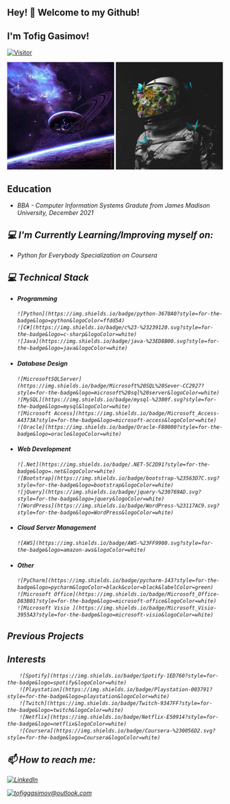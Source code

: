 

<h2>Hey! 👋 Welcome to my Github! </h2>

<h2> I'm Tofig Gasimov! </h2>

[![Visitor](https://visitor-badge.laobi.icu/badge?page_id=GasimovT.GasimovT)](https://github.com/GasimovT)

<img src="/Images/space1.jpg" width="250" height="250">

<img src="/Images/astro.jpg" width="250" height="250">


<h2> Education </h2>

-   <i> BBA - Computer Information Systems Gradute from James Madison University, December 2021


<h2>💻 I'm Currently Learning/Improving myself on:</h2>

-   <i> Python for Everybody Specialization on Coursera 

<h2>💻 Technical Stack </h2>

-   <h4> Programming </h4>

        ![Python](https://img.shields.io/badge/python-3670A0?style=for-the-badge&logo=python&logoColor=ffdd54)
        ![C#](https://img.shields.io/badge/c%23-%23239120.svg?style=for-the-badge&logo=c-sharp&logoColor=white)
        ![Java](https://img.shields.io/badge/java-%23ED8B00.svg?style=for-the-badge&logo=java&logoColor=white)


-   <h4> Database Design </h4>

        ![MicrosoftSQLServer](https://img.shields.io/badge/Microsoft%20SQL%20Sever-CC2927?style=for-the-badge&logo=microsoft%20sql%20server&logoColor=white)
        ![MySQL](https://img.shields.io/badge/mysql-%2300f.svg?style=for-the-badge&logo=mysql&logoColor=white)
        ![Microsoft Access](https://img.shields.io/badge/Microsoft_Access-A4373A?style=for-the-badge&logo=microsoft-access&logoColor=white)
        ![Oracle](https://img.shields.io/badge/Oracle-F80000?style=for-the-badge&logo=oracle&logoColor=white)


-   <h4> Web Development </h4>

        ![.Net](https://img.shields.io/badge/.NET-5C2D91?style=for-the-badge&logo=.net&logoColor=white)
        ![Bootstrap](https://img.shields.io/badge/bootstrap-%23563D7C.svg?style=for-the-badge&logo=bootstrap&logoColor=white)
        ![jQuery](https://img.shields.io/badge/jquery-%230769AD.svg?style=for-the-badge&logo=jquery&logoColor=white)
        ![WordPress](https://img.shields.io/badge/WordPress-%23117AC9.svg?style=for-the-badge&logo=WordPress&logoColor=white)

-   <h4> Cloud Server Management </h4>

        ![AWS](https://img.shields.io/badge/AWS-%23FF9900.svg?style=for-the-badge&logo=amazon-aws&logoColor=white)

-   <h4> Other </h4>

        ![PyCharm](https://img.shields.io/badge/pycharm-143?style=for-the-badge&logo=pycharm&logoColor=black&color=black&labelColor=green)
        ![Microsoft Office](https://img.shields.io/badge/Microsoft_Office-D83B01?style=for-the-badge&logo=microsoft-office&logoColor=white)
        ![Microsoft Visio ](https://img.shields.io/badge/Microsoft_Visio-3955A3?style=for-the-badge&logo=microsoft-visio&logoColor=white)



<h2> Previous Projects </h2>


<h2> Interests </h2>

        ![Spotify](https://img.shields.io/badge/Spotify-1ED760?style=for-the-badge&logo=spotify&logoColor=white)
        ![Playstation](https://img.shields.io/badge/Playstation-003791?style=for-the-badge&logo=playstation&logoColor=white)
        ![Twitch](https://img.shields.io/badge/Twitch-9347FF?style=for-the-badge&logo=twitch&logoColor=white)
        ![Netflix](https://img.shields.io/badge/Netflix-E50914?style=for-the-badge&logo=netflix&logoColor=white)
        ![Coursera](https://img.shields.io/badge/Coursera-%230056D2.svg?style=for-the-badge&logo=Coursera&logoColor=white)





<h2> 📫 How to reach me: </h2>

<a href="https://www.linkedin.com/in/tofiggasimov/">![LinkedIn](https://img.shields.io/badge/LinkedIn-0077B5?style=for-the-badge&logo=linkedin&logoColor=white)</a>

<a href="mailto:tofiggasimov@outlook.com">![tofiggasimov@outlook.com](https://img.shields.io/badge/Microsoft_Outlook-0078D4?style=for-the-badge&logo=microsoft-outlook&logoColor=white)</a>




